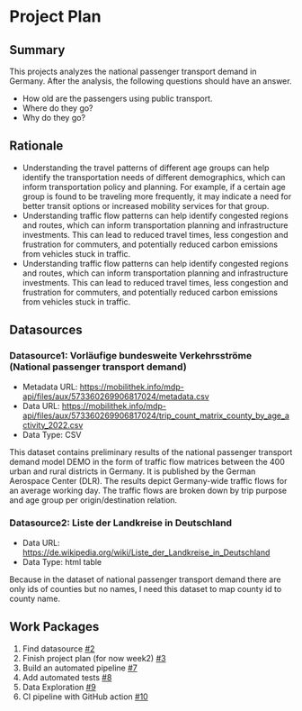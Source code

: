 # Project Plan

## Summary

<!-- Describe your data science project in max. 5 sentences. -->

This projects analyzes the national passenger transport demand in Germany.
After the analysis, the following questions should have an answer.

- How old are the passengers using public transport.
- Where do they go?
- Why do they go?

## Rationale

<!-- Outline the impact of the analysis, e.g. which pains it solves. -->

- Understanding the travel patterns of different age groups can help identify the transportation needs of different demographics, which can inform transportation policy and planning. For example, if a certain age group is found to be traveling more frequently, it may indicate a need for better transit options or increased mobility services for that group.
- Understanding traffic flow patterns can help identify congested regions and routes, which can inform transportation planning and infrastructure investments. This can lead to reduced travel times, less congestion and frustration for commuters, and potentially reduced carbon emissions from vehicles stuck in traffic.
- Understanding traffic flow patterns can help identify congested regions and routes, which can inform transportation planning and infrastructure investments. This can lead to reduced travel times, less congestion and frustration for commuters, and potentially reduced carbon emissions from vehicles stuck in traffic.

## Datasources

<!-- Describe each datasources you plan to use in a section. Use the prefic "DatasourceX" where X is the id of the datasource. -->

### Datasource1: Vorläufige bundesweite Verkehrsströme (National passenger transport demand)

- Metadata URL: https://mobilithek.info/mdp-api/files/aux/573360269906817024/metadata.csv
- Data URL: https://mobilithek.info/mdp-api/files/aux/573360269906817024/trip_count_matrix_county_by_age_activity_2022.csv
- Data Type: CSV

This dataset contains preliminary results of the national passenger transport demand model DEMO in the form of traffic flow matrices between the 400 urban and rural districts in Germany. It is published by the German Aerospace Center (DLR).
The results depict Germany-wide traffic flows for an average working day. The traffic flows are broken down by trip purpose and age group per origin/destination relation.

### Datasource2: Liste der Landkreise in Deutschland

- Data URL: https://de.wikipedia.org/wiki/Liste_der_Landkreise_in_Deutschland
- Data Type: html table

Because in the dataset of national passenger transport demand there are only ids of counties but no names, I need this dataset to map county id to county name.

## Work Packages

<!-- List of work packages ordered sequentially, each pointing to an issue with more details. -->

1. Find datasource [#2](https://github.com/iheziqi/amse-project/issues/2)
2. Finish project plan (for now week2) [#3](https://github.com/iheziqi/amse-project/issues/3)
3. Build an automated pipeline [#7](https://github.com/iheziqi/amse-project/issues/7)
4. Add automated tests [#8](https://github.com/iheziqi/amse-project/issues/8)
5. Data Exploration [#9](https://github.com/iheziqi/amse-project/issues/9)
6. CI pipeline with GitHub action [#10](https://github.com/iheziqi/amse-project/issues/10)
